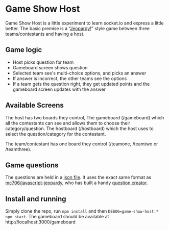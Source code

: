 # Game Show Host
Game Show Host is a little experiment to learn socket.io and express a little better. The basic premise is a "[Jeopardy!](https://en.wikipedia.org/wiki/Jeopardy!)" style game between three teams/contestants and having a host.

## Game logic
- Host picks question for team
- Gameboard screen shows question
- Selected team see's multi-choice options, and picks an answer
- If answer is incorrect, the other teams see the options
- If a team gets the question right, they get updated points and the gameboard screen updates with the answer

## Available Screens
The host has two boards they control,
The gameboard (/gameboard) which all the contestants can see and allows them to choose their category/question.
The hostboard (/hostboard) which the host uses to select the question/category for the contestant.

The team/contestant has one board they control (/teamone, /teamtwo or /teamthree).

## Game questions
The questions are held in a [json file](public/javascripts/board.json). It uses the exact same format as [mc706/javascript-jeopardy](https://github.com/mc706/javascript-jeopardy), who has built a handy [question creator](http://mc706.github.io/javascript-jeopardy/builder.html).

## Install and running
Simply clone the repo, run `npm install` and then `DEBUG=game-show-host:* npm start`.
The gameboard should be available at http://localhost:3000/gameboard
